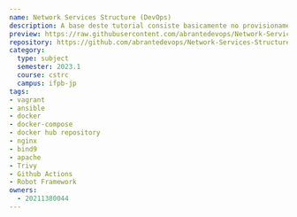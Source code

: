 ```yaml
---
name: Network Services Structure (DevOps)
description: A base deste tutorial consiste basicamente no provisionamento de servidores Linux bem como algumas configurações de gerenciamento de disco, hardening Linux, BIND9, Nginx e Apache. Todo o processo se enquadra no conceito de Infraestrutura como Código (IaC), tendo como tecnologias centrais o Vagrant, Ansible e o Docker, além disso, foi desenvolvido um pipeline CI/CD utilizando o Github Actions para automatizar o processo de deploy como um todo.
preview: https://raw.githubusercontent.com/abrantedevops/Network-Services-Structure/master/img/devops_drawio.png
repository: https://github.com/abrantedevops/Network-Services-Structure
category:
  type: subject
  semester: 2023.1
  course: cstrc
  campus: ifpb-jp
tags:
- vagrant
- ansible
- docker
- docker-compose
- docker hub repository
- nginx
- bind9
- apache
- Trivy
- Github Actions
- Robot Framework
owners:
  - 20211380044
---
```

